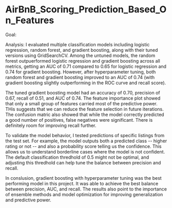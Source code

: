 # AirBnB_Scoring_Prediction_Based_On_Features

Goal: 


Analysis:
I evaluated multiple classification models including logistic regression, random forest, and gradient boosting, along with their tuned versions using GridSearchCV. Among the untuned models, the random forest outpuerformed logistic regression and gradient boosting across all metrics, getting an AUC of 0.71 compared to 0.65 for logistic regression and 0.74 for gradient boosting. However, after hyperparameter tuning, both random forest and gradient boosting improved to an AUC of 0.74 (with gradient boosting slightly outperforming in the ROC curve and recall score).

The tuned gradient boosting model had an accuracy of 0.70, precision of 0.67, recall of 0.51, and AUC of 0.74. The feature importance plot showed that only a small group of features carried most of the predictive power. THis suggests that we can reduce the feature selection in future iterations. The confusion matric also showed that while the model correctly predicted a good number of positives, false negatives were significant. There is definitely room for improving recall further.

To validate the model behavior, I tested predictions of specific listings from the test set. For example, the model outputs both a predicted class -- higher rating or not -- and also a probability score telling us the confidence. This allows us to understand borderline cases where the model is not confident. The default classification thredhold of 0.5 might not be optimal, and adjusting this thredhold can help tune the balance between precision and recall.

In conslusion, gradient boosting with hyperparameter tuning was the best performing model in this project. It was able to achieve the best balance between precision, AUC, and recall. The results also point to the importance of ensemble methods and model optimization for improving generalization and predictive power.
